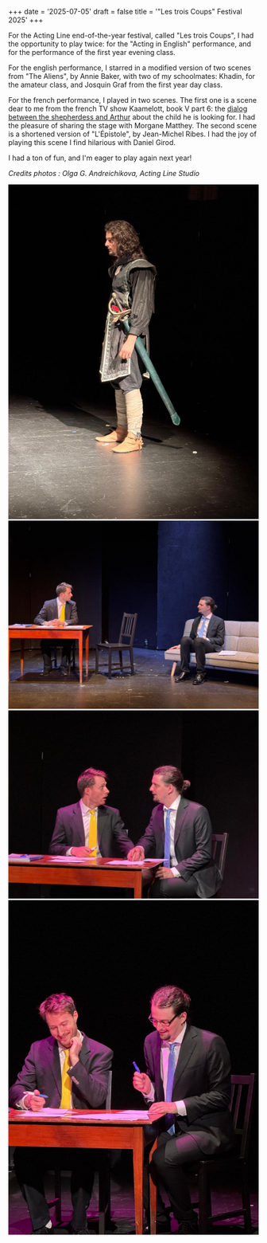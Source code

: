 +++
date = '2025-07-05'
draft = false
title = '"Les trois Coups" Festival 2025'
+++

For the Acting Line end-of-the-year festival, called "Les trois Coups", I had the opportunity to play twice: for the "Acting in English" performance, and for the performance of the first year evening class.

For the english performance, I starred in a modified version of two scenes from "The Aliens", by Annie Baker, with two of my schoolmates: Khadin, for the amateur class, and Josquin Graf from the first year day class.

For the french performance, I played in two scenes.
The first one is a scene dear to me from the french TV show Kaamelott, book V part 6: the [dialog between the shepherdess and Arthur](https://youtu.be/-Dky6Hs2MZU?si=7BbUp3JVw0ruPWnY&t=2883) about the child he is looking for. I had the pleasure of sharing the stage with Morgane Matthey.
The second scene is a shortened version of "L'Épistole", by Jean-Michel Ribes. I had the joy of playing this scene I find hilarious with Daniel Girod.

I had a ton of fun, and I'm eager to play again next year!

*Credits photos&nbsp;: Olga G. Andreichikova, Acting Line Studio*

![Kaamelott, book V partie 6](Kaamelott.jpg)
![L'Épistole, by Jean-Michel Ribes](Epistole_1.jpg)
![L'Épistole, by Jean-Michel Ribes](Epistole_2.jpg)
![L'Épistole, by Jean-Michel Ribes](Epistole_3.jpg)

